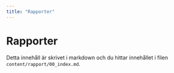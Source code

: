 ```yaml
---
title: "Rapporter"
---
```

Rapporter
=========================

Detta innehåll är skrivet i markdown och du hittar innehållet i filen `content/rapport/00_index.md`.
